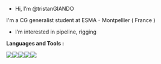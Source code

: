 - Hi, I’m @tristanGIANDO

I'm a CG generalist student at ESMA - Montpellier ( France )

- I’m interested in pipeline, rigging


**Languages and Tools :**

[<img src="https://img.icons8.com/color/48/000000/python.png"/>]()[<img src="https://img.icons8.com/ios/50/000000/qt.png"/>]()[<img src="https://img.icons8.com/color/48/000000/autodesk-maya.png"/>]()[<img src="https://img.icons8.com/color/48/000000/nuke.png"/>]()[<img src="https://img.icons8.com/color/48/000000/visual-studio-code-2019.png"/>]()
